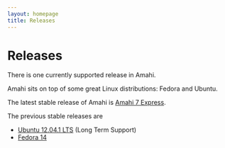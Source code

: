 ```yaml
---
layout: homepage
title: Releases
---
```

# Releases

There is one currently supported release in Amahi.

Amahi sits on top of some great Linux distributions: Fedora and Ubuntu.

The latest stable release of Amahi is [Amahi 7 Express](amahi-7-express.html).

The previous stable releases are
 * [Ubuntu 12.04.1 LTS](ubuntu-12.html) (Long Term Support)
 * [Fedora 14](fedora-14.html)

